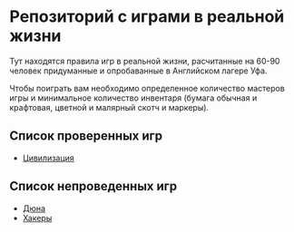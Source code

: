# Репозиторий с играми в реальной жизни
Тут находятся правила игр в реальной жизни, расчитанные на 60-90 человек придуманные и опробаванные
в Английском лагере Уфа.

Чтобы поиграть вам необходимо определенное количество мастеров игры и минимальное количество инвентаря 
(бумага обычная и крафтовая, цветной и малярный скотч и маркеры).

## Список проверенных игр
* [Цивилизация](https://github.com/bularond/IRL-Games/blob/master/civilization/civilization.md)

## Список непроведенных игр
* [Дюна](https://github.com/bularond/IRL-Games/blob/master/dune/dune.md)
* [Хакеры](https://github.com/bularond/IRL-Games/blob/master/hackers/hakers.md)

